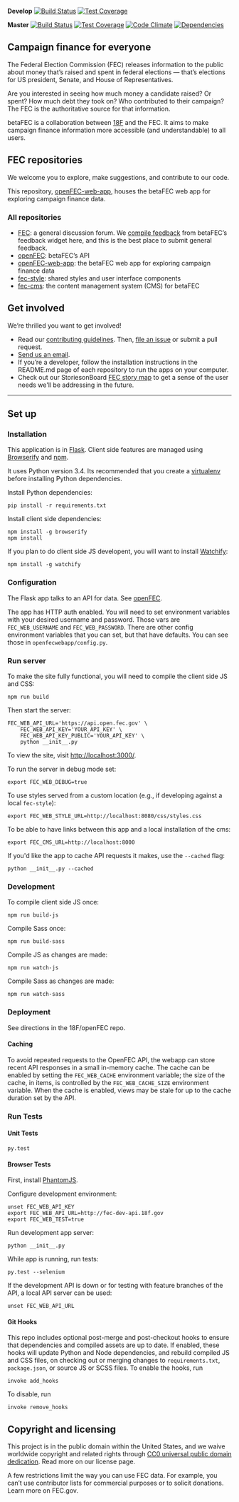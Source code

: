 **Develop**
[![Build Status](https://img.shields.io/travis/18F/openFEC-web-app/develop.svg)](https://travis-ci.org/18F/openFEC-web-app)
[![Test Coverage](https://img.shields.io/codecov/c/github/18F/openFEC-web-app/develop.svg)](https://codecov.io/github/18F/openFEC-web-app)

**Master**
[![Build Status](https://img.shields.io/travis/18F/openFEC-web-app/master.svg)](https://travis-ci.org/18F/openFEC-web-app)
[![Test Coverage](https://img.shields.io/codecov/c/github/18F/openFEC-web-app/master.svg)](https://codecov.io/github/18F/openFEC-web-app)
[![Code Climate](https://img.shields.io/codeclimate/github/18F/openFEC-web-app.svg)](https://codeclimate.com/github/18F/openFEC-web-app)
[![Dependencies](https://img.shields.io/gemnasium/18F/openFEC-web-app.svg)](https://gemnasium.com/18F/openFEC-web-app)

## Campaign finance for everyone

The Federal Election Commission (FEC) releases information to the public about money that’s raised and spent in federal elections — that’s elections for US president, Senate, and House of Representatives. 

Are you interested in seeing how much money a candidate raised? Or spent? How much debt they took on? Who contributed to their campaign? The FEC is the authoritative source for that information.

betaFEC is a collaboration between [18F](http://18f.gsa.gov) and the FEC. It aims to make campaign finance information more accessible (and understandable) to all users. 

## FEC repositories
We welcome you to explore, make suggestions, and contribute to our code. 

This repository, [openFEC-web-app](https://github.com/18f/openfec-web-app), houses the betaFEC web app for exploring campaign finance data.

### All repositories
- [FEC](https://github.com/18F/fec): a general discussion forum. We [compile feedback](https://github.com/18F/fec/issues) from betaFEC’s feedback widget here, and this is the best place to submit general feedback.
- [openFEC](https://github.com/18F/openfec): betaFEC’s API
- [openFEC-web-app](https://github.com/18f/openfec-web-app): the betaFEC web app for exploring campaign finance data
- [fec-style](https://github.com/18F/fec-style): shared styles and user interface components
- [fec-cms](https://github.com/18F/fec-cms): the content management system (CMS) for betaFEC

## Get involved
We’re thrilled you want to get involved! 
- Read our [contributing guidelines](https://github.com/18F/openfec/blob/master/CONTRIBUTING.md). Then, [file an issue](https://github.com/18F/fec/issues) or submit a pull request.
- [Send us an email](mailto:betafeedback@fec.gov).
- If you’re a developer, follow the installation instructions in the README.md page of each repository to run the apps on your computer.
- Check out our StoriesonBoard [FEC story map](https://18f.storiesonboard.com/m/fec) to get a sense of the user needs we'll be addressing in the future.

---
## Set up

### Installation
This application is in [Flask](http://flask.pocoo.org/). Client side features are managed using [Browserify](http://browserify.org/) and [npm](https://www.npmjs.org/).

It uses Python version 3.4. Its recommended that you create a [virtualenv](http://docs.python-guide.org/en/latest/dev/virtualenvs/) before installing Python dependencies.

Install Python dependencies:

    pip install -r requirements.txt

Install client side dependencies:

    npm install -g browserify
    npm install

If you plan to do client side JS developent, you will want to install [Watchify](https://github.com/substack/watchify):
```
npm install -g watchify
```

### Configuration

The Flask app talks to an API for data. See [openFEC](http://github.com/18F/openFEC).

The app has HTTP auth enabled. You will need to set environment variables with your desired username and password.
Those vars are `FEC_WEB_USERNAME` and `FEC_WEB_PASSWORD`. There are other config environment variables that you
can set, but that have defaults. You can see those in `openfecwebapp/config.py`.

### Run server
To make the site fully functional, you will need to compile the client side JS and CSS:

    npm run build

Then start the server:

    FEC_WEB_API_URL='https://api.open.fec.gov' \
        FEC_WEB_API_KEY='YOUR_API_KEY' \
        FEC_WEB_API_KEY_PUBLIC='YOUR_API_KEY' \
        python __init__.py

To view the site, visit [http://localhost:3000/](http://localhost:3000/).

To run the server in debug mode set:

    export FEC_WEB_DEBUG=true

To use styles served from a custom location (e.g., if developing against a local `fec-style`):

    export FEC_WEB_STYLE_URL=http://localhost:8080/css/styles.css

To be able to have links between this app and a local installation of the cms:

    export FEC_CMS_URL=http://localhost:8000
    
If you'd like the app to cache API requests it makes, use the `--cached` flag:

    python __init__.py --cached

### Development
To compile client side JS once:

    npm run build-js

Compile Sass once:

    npm run build-sass

Compile JS as changes are made:

    npm run watch-js

Compile Sass as changes are made:

    npm run watch-sass

### Deployment

See directions in the 18F/openFEC repo.

#### Caching

To avoid repeated requests to the OpenFEC API, the webapp can store recent API responses
in a small in-memory cache. The cache can be enabled by setting the `FEC_WEB_CACHE`
environment variable; the size of the cache, in items, is controlled by the
`FEC_WEB_CACHE_SIZE` environment variable. When the cache is enabled, views may
be stale for up to the cache duration set by the API.

### Run Tests
#### Unit Tests

    py.test

#### Browser Tests
First, install [PhantomJS](http://phantomjs.org/).

Configure development environment:

    unset FEC_WEB_API_KEY
    export FEC_WEB_API_URL=http://fec-dev-api.18f.gov
    export FEC_WEB_TEST=true

Run development app server:

    python __init__.py

While app is running, run tests:

    py.test --selenium

If the development API is down or for testing with feature branches of the API,
a local API server can be used:

    unset FEC_WEB_API_URL

#### Git Hooks

This repo includes optional post-merge and post-checkout hooks to ensure that
dependencies and compiled assets are up to date. If enabled, these hooks will
update Python and Node dependencies, and rebuild compiled JS and CSS files,
on checking out or merging changes to `requirements.txt`, `package.json`,
or source JS or SCSS files. To enable the hooks, run

    invoke add_hooks

To disable, run

    invoke remove_hooks


## Copyright and licensing
This project is in the public domain within the United States, and we waive worldwide copyright and related rights through [CC0 universal public domain dedication](https://creativecommons.org/publicdomain/zero/1.0/). Read more on our license page.

A few restrictions limit the way you can use FEC data. For example, you can’t use contributor lists for commercial purposes or to solicit donations. Learn more on FEC.gov.

